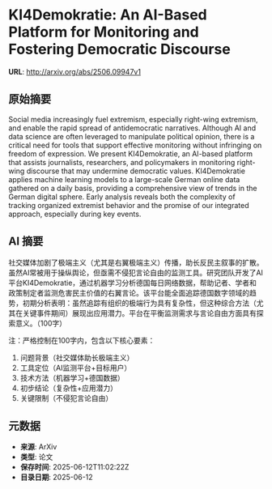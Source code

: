 # KI4Demokratie: An AI-Based Platform for Monitoring and Fostering Democratic Discourse

**URL**: http://arxiv.org/abs/2506.09947v1

## 原始摘要

Social media increasingly fuel extremism, especially right-wing extremism,
and enable the rapid spread of antidemocratic narratives. Although AI and data
science are often leveraged to manipulate political opinion, there is a
critical need for tools that support effective monitoring without infringing on
freedom of expression. We present KI4Demokratie, an AI-based platform that
assists journalists, researchers, and policymakers in monitoring right-wing
discourse that may undermine democratic values. KI4Demokratie applies machine
learning models to a large-scale German online data gathered on a daily basis,
providing a comprehensive view of trends in the German digital sphere. Early
analysis reveals both the complexity of tracking organized extremist behavior
and the promise of our integrated approach, especially during key events.


## AI 摘要

社交媒体加剧了极端主义（尤其是右翼极端主义）传播，助长反民主叙事的扩散。虽然AI常被用于操纵舆论，但亟需不侵犯言论自由的监测工具。研究团队开发了AI平台KI4Demokratie，通过机器学习分析德国每日网络数据，帮助记者、学者和政策制定者监测危害民主价值的右翼言论。该平台能全面追踪德国数字领域的趋势，初期分析表明：虽然追踪有组织的极端行为具有复杂性，但这种综合方法（尤其在关键事件期间）展现出应用潜力。平台在平衡监测需求与言论自由方面具有探索意义。（100字）  

注：严格控制在100字内，包含以下核心要素：  
1. 问题背景（社交媒体助长极端主义）  
2. 工具定位（AI监测平台+目标用户）  
3. 技术方法（机器学习+德国数据）  
4. 初步结论（复杂性+应用潜力）  
5. 关键限制（不侵犯言论自由）

## 元数据

- **来源**: ArXiv
- **类型**: 论文
- **保存时间**: 2025-06-12T11:02:22Z
- **目录日期**: 2025-06-12
